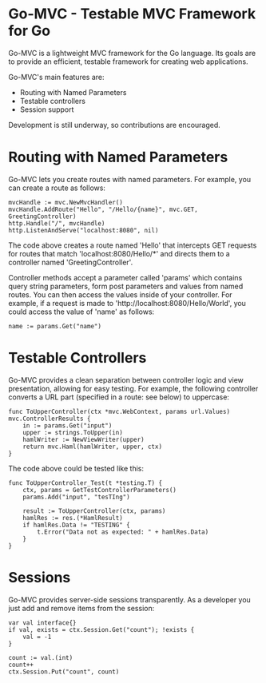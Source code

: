 Go-MVC - Testable MVC Framework for Go
======================================

Go-MVC is a lightweight MVC framework for the Go language. Its goals are
to provide an efficient, testable framework for creating web applications.

Go-MVC's main features are:
* Routing with Named Parameters
* Testable controllers
* Session support

Development is still underway, so contributions are encouraged.

Routing with Named Parameters
=============================

Go-MVC lets you create routes with named parameters. For example, you
can create a route as follows:

	mvcHandle := mvc.NewMvcHandler()
	mvcHandle.AddRoute("Hello", "/Hello/{name}", mvc.GET, GreetingController)
	http.Handle("/", mvcHandle)
	http.ListenAndServe("localhost:8080", nil)

The code above creates a route named 'Hello' that intercepts GET requests for
routes that match 'localhost:8080/Hello/*' and directs them to a controller
named 'GreetingController'.

Controller methods accept a parameter called 'params' which contains query string
parameters, form post parameters and values from named routes. You can then
access the values inside of your controller. For example, if a request is made to
'http://localhost:8080/Hello/World', you could access the value of 'name' as follows:

	name := params.Get("name")

Testable Controllers
====================

Go-MVC provides a clean separation between controller logic and view
presentation, allowing for easy testing. For example, the following
controller converts a URL part (specified in a route: see below) to uppercase:

    func ToUpperController(ctx *mvc.WebContext, params url.Values) mvc.ControllerResults {
	    in := params.Get("input")
		upper := strings.ToUpper(in)
		hamlWriter := NewViewWriter(upper)
		return mvc.Haml(hamlWriter, upper, ctx)
    }

The code above could be tested like this:

    func ToUpperController_Test(t *testing.T) {
	    ctx, params = GetTestControllerParameters()
		params.Add("input", "tesTIng")

		result := ToUpperController(ctx, params)
		hamlRes := res.(*HamlResult)
		if hamlRes.Data != "TESTING" {
		    t.Error("Data not as expected: " + hamlRes.Data)
		}
    }

Sessions
========

Go-MVC provides server-side sessions transparently. As a developer you 
just add and remove items from the session:

	var val interface{}
	if val, exists = ctx.Session.Get("count"); !exists {
		val = -1
	}

	count := val.(int)
	count++
	ctx.Session.Put("count", count)
